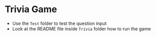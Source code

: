 # Trivia Game
- Use the ```Test``` folder to test the question input
- Look at the README file inside ```Trivia``` folder how to run the game
